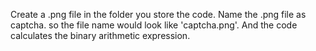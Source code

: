 Create a .png file in the folder you store the code.
Name the .png file as captcha.
so the file name would look like 'captcha.png'.
And the code calculates the binary arithmetic expression.
